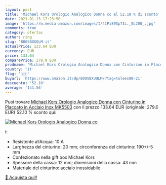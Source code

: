 ```yaml
---
layout: post
title: 'Michael Kors Orologio Analogico Donna co al 52.10 % di sconto'
date: 2021-01-13 17:23:58
image: 'https://m.media-amazon.com/images/I/41Pi89Xp71L._SL200_.jpg'
comments: true
category: ofertas
author: ring
slug: 'B0058XUQLM-it'
actualPrice: 133.64 EUR
currency: EUR
price: 133.64
comparePrice: 279.0 EUR
prodname: 'Michael Kors Orologio Analogico Donna con Cinturino in Placcato in Acciaio Inox MK5503'
country: 'it'
flag: '🇮🇹'
buyurl: 'https://www.amazon.it/dp/B0058XUQLM/?tag=tolees00-21'
descuento: '52.10'
average: '141.56'
---
```


Puoi trovare [Michael Kors Orologio Analogico Donna con Cinturino in Placcato in Acciaio Inox MK5503](https://www.amazon.it/dp/B0058XUQLM/?tag=tolees00-21) con il prezzo 133.64 EUR (originale: 279.0 EUR) 52.10 % sconto qui:

[![Michael Kors Orologio Analogico Donna co](https://m.media-amazon.com/images/I/41Pi89Xp71L._SL200_.jpg)](https://www.amazon.it/dp/B0058XUQLM/?tag=tolees00-21)

ℹ️:

- Resistente allAcqua: 10 A
- Larghezza del cinturino: 20 mm; circonferenza del cinturino: 190+/-5 mm
- Confezionato nella gift box Michael Kors
- Spessore della cassa: 12 mm; dimensioni della cassa: 43 mm
- Materiale del cinturino: acciaio inossidabile

[🛒 Acquista qui!!](https://www.amazon.it/dp/B0058XUQLM/?tag=tolees00-21)

